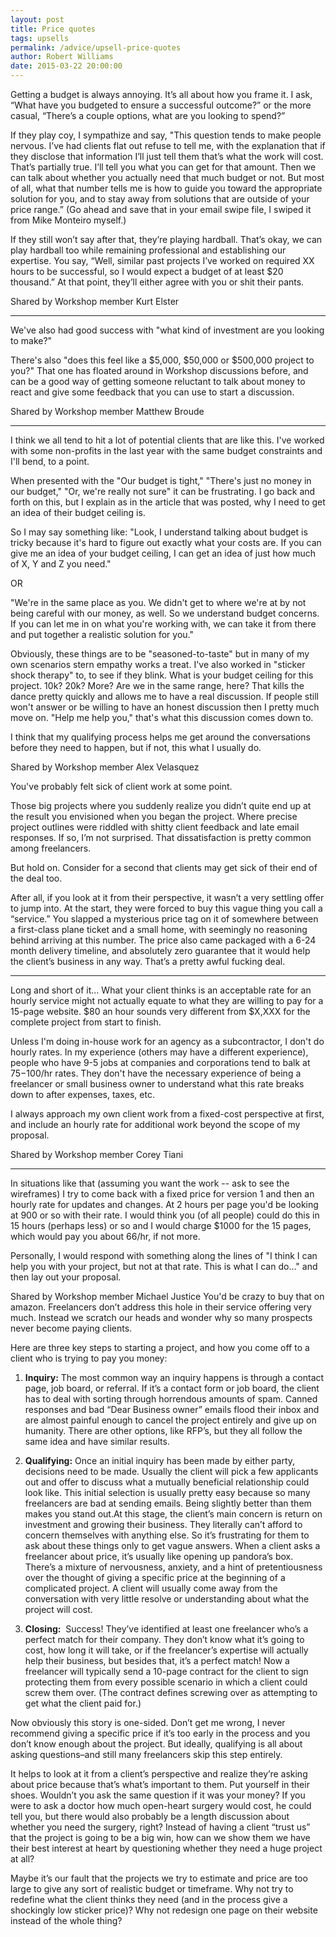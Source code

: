 ```yaml
---
layout: post
title: Price quotes
tags: upsells
permalink: /advice/upsell-price-quotes
author: Robert Williams
date: 2015-03-22 20:00:00
---
```


Getting a budget is always annoying. It’s all about how you frame it. I ask, “What have you budgeted to ensure a successful outcome?” or the more casual, “There’s a couple options, what are you looking to spend?”

If they play coy, I sympathize and say, "This question tends to make people nervous. I’ve had clients flat out refuse to tell me, with the explanation that if they disclose that information I’ll just tell them that’s what the work will cost. That’s partially true. I’ll tell you what you can get for that amount. Then we can talk about whether you actually need that much budget or not. But most of all, what that number tells me is how to guide you toward the appropriate solution for you, and to stay away from solutions that are outside of your price range.” (Go ahead and save that in your email swipe file, I swiped it from Mike Monteiro myself.)

If they still won’t say after that, they’re playing hardball. That’s okay, we can play hardball too while remaining professional and establishing our expertise. You say, “Well, similar past projects I’ve worked on required XX hours to be successful, so I would expect a budget of at least $20 thousand.” At that point, they’ll either agree with you or shit their pants.

Shared by Workshop member Kurt Elster

---

We've also had good success with "what kind of investment are you looking to make?"

There's also "does this feel like a $5,000, $50,000 or $500,000 project to you?" That one has floated around in Workshop discussions before, and can be a good way of getting someone reluctant to talk about money to react and give some feedback that you can use to start a discussion.

Shared by Workshop member Matthew Broude


---

I think we all tend to hit a lot of potential clients that are like this. I've worked with some non-profits in the last year with the same budget constraints and I'll bend, to a point.

When presented with the "Our budget is tight," "There's just no money in our budget," "Or, we're really not sure" it can be frustrating. I go back and forth on this, but I explain as in the article that was posted, why I need to get an idea of their budget ceiling is.

So I may say something like:
"Look, I understand talking about budget is tricky because it's hard to figure out exactly what your costs are. If you can give me an idea of your budget ceiling, I can get an idea of just how much of X, Y and Z you need."

OR

"We're in the same place as you. We didn't get to where we're at by not being careful with our money, as well. So we understand budget concerns. If you can let me in on what you're working with, we can take it from there and put together a realistic solution for you."

Obviously, these things are to be "seasoned-to-taste" but in many of my own scenarios stern empathy works a treat. I've also worked in "sticker shock therapy" to, to see if they blink. What is your budget ceiling for this project. 10k? 20k? More? Are we in the same range, here? That kills the dance pretty quickly and allows me to have a real discussion. If people still won't answer or be willing to have an honest discussion then I pretty much move on. "Help me help you," that's what this discussion comes down to.

I think that my qualifying process helps me get around the conversations before they need to happen, but if not, this what I usually do.

Shared by Workshop member Alex Velasquez

You've probably felt sick of client work at some point. 


Those big projects where you suddenly realize you didn’t quite end up at the result you envisioned when you began the project. Where precise project outlines were riddled with shitty client feedback and late email responses. If so, I’m not surprised. That dissatisfaction is pretty common among freelancers.

But hold on. Consider for a second that clients may get sick of their end of the deal too.

After all, if you look at it from their perspective, it wasn’t a very settling offer to jump into. At the start, they were forced to buy this vague thing you call a “service.” You slapped a mysterious price tag on it of somewhere between a first-class plane ticket and a small home, with seemingly no reasoning behind arriving at this number. The price also came packaged with a 6-24 month delivery timeline, and absolutely zero guarantee that it would help the client’s business in any way. That’s a pretty awful fucking deal.



---

Long and short of it... What your client thinks is an acceptable rate for an hourly service might not actually equate to what they are willing to pay for a 15-page website. $80 an hour sounds very different from $X,XXX for the complete project from start to finish.

Unless I'm doing in-house work for an agency as a subcontractor, I don't do hourly rates. In my experience (others may have a different experience), people who have 9-5 jobs at companies and corporations tend to balk at $75-$100/hr rates. They don't have the necessary experience of being a freelancer or small business owner to understand what this rate breaks down to after expenses, taxes, etc.

I always approach my own client work from a fixed-cost perspective at first, and include an hourly rate for additional work beyond the scope of my proposal.

Shared by Workshop member Corey Tiani

---

In situations like that (assuming you want the work -- ask to see the wireframes) I try to come back with a fixed price for version 1 and then an hourly rate for updates and changes. At 2 hours per page you'd be looking at 900 or so with their rate. I would think you (of all people) could do this in 15 hours (perhaps less) or so and I would charge $1000 for the 15 pages, which would pay you about 66/hr, if not more.

Personally, I would respond with something along the lines of "I think I can help you with your project, but not at that rate. This is what I can do…" and then lay out your proposal. 

Shared by Workshop member Michael Justice
You'd be crazy to buy that on amazon. 
Freelancers don’t address this hole in their service offering very much. Instead we scratch our heads and wonder why so many prospects never become paying clients.

Here are three key steps to starting a project, and how you come off to a client who is trying to pay you money:

1. **Inquiry:** The most common way an inquiry happens is through a contact page, job board, or referral. If it’s a contact form or job board, the client has to deal with sorting through horrendous amounts of spam. Canned responses and bad “Dear Business owner” emails flood their inbox and are almost painful enough to cancel the project entirely and give up on humanity. There are other options, like RFP’s, but they all follow the same idea and have similar results.

1. **Qualifying:** Once an initial inquiry has been made by either party, decisions need to be made. Usually the client will pick a few applicants out and offer to discuss what a mutually beneficial relationship could look like. This initial selection is usually pretty easy because so many freelancers are bad at sending emails. Being slightly better than them makes you stand out.At this stage, the client’s main concern is return on investment and growing their business. They literally can’t afford to concern themselves with anything else. So it’s frustrating for them to ask about these things only to get vague answers. When a client asks a freelancer about price, it’s usually like opening up pandora’s box. There’s a mixture of nervousness, anxiety, and a hint of pretentiousness over the thought of giving a specific price at the beginning of a complicated project. A client will usually come away from the conversation with very little resolve or understanding about what the project will cost.

1. **Closing:**  Success! They’ve identified at least one freelancer who’s a perfect match for their company. They don’t know what it’s going to cost, how long it will take, or if the freelancer’s expertise will actually help their business, but besides that, it’s a perfect match! Now a freelancer will typically send a 10-page contract for the client to sign protecting them from every possible scenario in which a client could screw them over. (The contract defines screwing over as attempting to get what the client paid for.)

Now obviously this story is one-sided. Don’t get me wrong, I never recommend giving a specific price if it’s too early in the process and you don’t know enough about the project. But ideally, qualifying is all about asking questions–and still many freelancers skip this step entirely.

It helps to look at it from a client’s perspective and realize they’re asking about price because that’s what’s important to them. Put yourself in their shoes. Wouldn’t you ask the same question if it was your money? If you were to ask a doctor how much open-heart surgery would cost, he could tell you, but there would also probably be a length discussion about whether you need the surgery, right? Instead of having a client “trust us” that the project is going to be a big win, how can we show them we have their best interest at heart by questioning whether they need a huge project at all?

Maybe it’s our fault that the projects we try to estimate and price are too large to give any sort of realistic budget or timeframe. Why not try to redefine what the client thinks they need (and in the process give a shockingly low sticker price)? Why not redesign one page on their website instead of the whole thing?